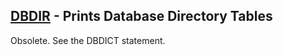 ## [DBDIR](https://help.hexagonmi.com/bundle/MSC_Nastran_2022.4/page/Nastran_Combined_Book/qrg/fms/TOC.DBDIR.xhtml) - Prints Database Directory Tables

Obsolete. See the  DBDICT  statement.

